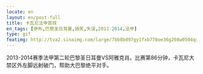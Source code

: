 ```yaml
---
locate: en
layout: en/post-full
title: 卡瓦尼法甲首球
en_tags: [伊布,巴黎圣日耳曼,搞笑,失误,2013-2014,法甲]
type: gif
featimg: http://tva2.sinaimg.com/large/7bb8bd97gy1fxb778oe36g208w0504qr.gif
---
```


2013-2014赛季法甲第二轮巴黎圣日耳曼VS阿雅克肖。比赛第86分钟，卡瓦尼大禁区外左脚远射破门，帮助大巴黎绝平对手。